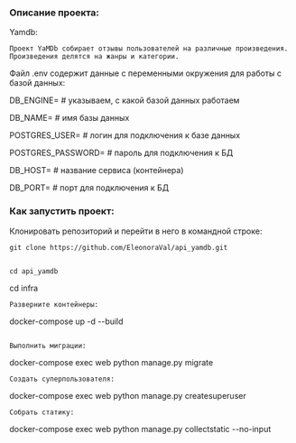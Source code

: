 ### Описание проекта:

Yamdb:

```
Проект YaMDb собирает отзывы пользователей на различные произведения. Произведения делятся на жанры и категории.
```
Файл .env содержит данные с переменными окружения для работы с базой данных:

DB_ENGINE= # указываем, с какой базой данных работаем

DB_NAME= # имя базы данных

POSTGRES_USER= # логин для подключения к базе данных

POSTGRES_PASSWORD= # пароль для подключения к БД 

DB_HOST= # название сервиса (контейнера)

DB_PORT= # порт для подключения к БД 


### Как запустить проект:

Клонировать репозиторий и перейти в него в командной строке:

```
git clone https://github.com/EleonoraVal/api_yamdb.git
```

```

cd api_yamdb
```

cd infra
```
Разверните контейнеры:
```

docker-compose up -d --build

```

Выполнить миграции:

```
docker-compose exec web python manage.py migrate
```
Создать суперпользователя:
```
docker-compose exec web python manage.py createsuperuser
```
Собрать статику:
```
docker-compose exec web python manage.py collectstatic --no-input
```

